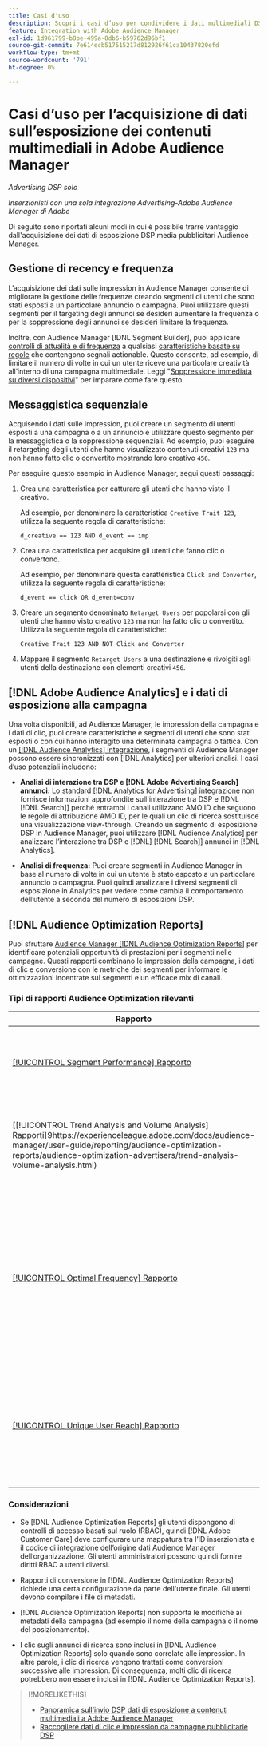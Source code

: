 ```yaml
---
title: Casi d'uso
description: Scopri i casi d’uso per condividere i dati multimediali DSP pubblicità con Audience Manager
feature: Integration with Adobe Audience Manager
exl-id: 1d961799-b8be-499a-8db6-b59762d96bf1
source-git-commit: 7e614ecb517515217d812926f61ca10437820efd
workflow-type: tm+mt
source-wordcount: '791'
ht-degree: 0%

---
```


# Casi d’uso per l’acquisizione di dati sull’esposizione dei contenuti multimediali in Adobe Audience Manager

*Advertising DSP solo*

*Inserzionisti con una sola integrazione Advertising-Adobe Audience Manager di Adobe*

Di seguito sono riportati alcuni modi in cui è possibile trarre vantaggio dall&#39;acquisizione dei dati di esposizione DSP media pubblicitari <!-- ad impression data? --> Audience Manager.

## Gestione di recency e frequenza

L’acquisizione dei dati sulle impression in Audience Manager consente di migliorare la gestione delle frequenze creando segmenti di utenti che sono stati esposti a un particolare annuncio o campagna. Puoi utilizzare questi segmenti per il targeting degli annunci se desideri aumentare la frequenza o per la soppressione degli annunci se desideri limitare la frequenza.

Inoltre, con Audience Manager [!DNL Segment Builder], puoi applicare [controlli di attualità e di frequenza](https://experienceleague.adobe.com/docs/audience-manager/user-guide/features/segments/recency-and-frequency.html) a qualsiasi [caratteristiche basate su regole](https://experienceleague.adobe.com/docs/audience-manager/user-guide/features/traits/trait-builder/create-onboarded-rule-based-traits.html) che contengono segnali actionable. Questo consente, ad esempio, di limitare il numero di volte in cui un utente riceve una particolare creatività all’interno di una campagna multimediale. Leggi &quot;[Soppressione immediata su diversi dispositivi](https://experienceleague.adobe.com/docs/audience-manager/user-guide/features/profile-merge-rules/instant-cross-device-suppression.html)&quot; per imparare come fare questo.<!-- The AM pulled this paragraph verbatim from AEM doc; I change only a word or two. -->

## Messaggistica sequenziale

Acquisendo i dati sulle impression, puoi creare un segmento di utenti esposti a una campagna o a un annuncio e utilizzare questo segmento per la messaggistica o la soppressione sequenziali. Ad esempio, puoi eseguire il retargeting degli utenti che hanno visualizzato contenuti creativi `123` ma non hanno fatto clic o convertito mostrando loro creativo `456`.

Per eseguire questo esempio in Audience Manager, segui questi passaggi:<!-- The AM pulled this example/procedure verbatim from AEM doc; I changed only a word or two. -->

1. Crea una caratteristica per catturare gli utenti che hanno visto il creativo.

   Ad esempio, per denominare la caratteristica `Creative Trait 123`, utilizza la seguente regola di caratteristiche:

   `d_creative == 123 AND d_event == imp`

1. Crea una caratteristica per acquisire gli utenti che fanno clic o convertono.

   Ad esempio, per denominare questa caratteristica `Click and Converter`, utilizza la seguente regola di caratteristiche:

   `d_event == click OR d_event=conv`

1. Creare un segmento denominato `Retarget Users` per popolarsi con gli utenti che hanno visto creativo `123` ma non ha fatto clic o convertito. Utilizza la seguente regola di caratteristiche:

   `Creative Trait 123 AND NOT Click and Converter`

1. Mappare il segmento `Retarget Users` a una destinazione e rivolgiti agli utenti della destinazione con elementi creativi `456`.

## [!DNL Adobe Audience Analytics] e i dati di esposizione alla campagna

Una volta disponibili, ad Audience Manager, le impression della campagna e i dati di clic, puoi creare caratteristiche e segmenti di utenti che sono stati esposti o con cui hanno interagito una determinata campagna o tattica. Con un [[!DNL Audience Analytics] integrazione](https://experienceleague.adobe.com/docs/analytics/integration/audience-analytics/mc-audiences-aam.html), i segmenti di Audience Manager possono essere sincronizzati con [!DNL Analytics] per ulteriori analisi. I casi d’uso potenziali includono:

* **Analisi di interazione tra DSP e [!DNL Adobe Advertising Search] annunci:** Lo standard [[!DNL Analytics for Advertising] integrazione](/help/integrations/analytics/overview.md) non fornisce informazioni approfondite sull&#39;interazione tra DSP e [!DNL [!DNL Search]] perché entrambi i canali utilizzano AMO ID che seguono le regole di attribuzione AMO ID, per le quali un clic di ricerca sostituisce una visualizzazione view-through. Creando un segmento di esposizione DSP in Audience Manager, puoi utilizzare [!DNL Audience Analytics] per analizzare l’interazione tra DSP e [!DNL] [!DNL Search]] annunci in [!DNL Analytics].

* **Analisi di frequenza:** Puoi creare segmenti in Audience Manager in base al numero di volte in cui un utente è stato esposto a un particolare annuncio o campagna. Puoi quindi analizzare i diversi segmenti di esposizione in Analytics per vedere come cambia il comportamento dell’utente a seconda del numero di esposizioni DSP.

## [!DNL Audience Optimization Reports]

Puoi sfruttare [Audience Manager [!DNL Audience Optimization Reports]](https://experienceleague.adobe.com/docs/audience-manager/user-guide/reporting/audience-optimization-reports/audience-optimization-reports.html) per identificare potenziali opportunità di prestazioni per i segmenti nelle campagne. Questi rapporti combinano le impression della campagna, i dati di clic e conversione con le metriche dei segmenti per informare le ottimizzazioni incentrate sui segmenti e un efficace mix di canali.

### Tipi di rapporti Audience Optimization rilevanti

| Rapporto | Descrizione |
| ------ | ----------- |
| [[!UICONTROL Segment Performance] Rapporto](https://experienceleague.adobe.com/docs/audience-manager/user-guide/reporting/audience-optimization-reports/audience-optimization-advertisers/segment-performance.html) | Confronta segmenti mappati e non mappati per impression e tassi di conversione. |
| [[!UICONTROL Trend Analysis and Volume Analysis] Rapporti]9https://experienceleague.adobe.com/docs/audience-manager/user-guide/reporting/audience-optimization-reports/audience-optimization-advertisers/trend-analysis-volume-analysis.html) | Restituisci dati su impression, tassi di click-through e conversioni per un’ampia gamma di dimensioni pubblicitarie. |
| [[!UICONTROL Optimal Frequency] Rapporto](https://experienceleague.adobe.com/docs/audience-manager/user-guide/reporting/audience-optimization-reports/audience-optimization-advertisers/optimal-frequency.html) | Consente di scoprire l’equilibrio ottimale tra il numero di impression e di conversioni servite. Consente di regolare il numero di impression da visualizzare prima di iniziare a vedere i ritorni decrescenti. |
| [[!UICONTROL Unique User Reach] Rapporto](https://experienceleague.adobe.com/docs/audience-manager/user-guide/reporting/audience-optimization-reports/audience-optimization-advertisers/unique-user-reach.html) | Grafico a bolle, in cui ogni bolla viene ridimensionata in proporzione diretta al numero di utenti univoci per la dimensione selezionata. |

### Considerazioni

* Se [!DNL Audience Optimization Reports] gli utenti dispongono di controlli di accesso basati sul ruolo (RBAC), quindi [!DNL Adobe Customer Care] deve configurare una mappatura tra l’ID inserzionista e il codice di integrazione dell’origine dati Audience Manager dell’organizzazione. Gli utenti amministratori possono quindi fornire diritti RBAC a utenti diversi.

* Rapporti di conversione in [!DNL Audience Optimization Reports] richiede una certa configurazione da parte dell&#39;utente finale. Gli utenti devono compilare i file di metadati.

* [!DNL Audience Optimization Reports] non supporta le modifiche ai metadati della campagna (ad esempio il nome della campagna o il nome del posizionamento).

* I clic sugli annunci di ricerca sono inclusi in [!DNL Audience Optimization Reports] solo quando sono correlate alle impression. In altre parole, i clic di ricerca vengono trattati come conversioni successive alle impression. Di conseguenza, molti clic di ricerca potrebbero non essere inclusi in [!DNL Audience Optimization Reports].

>[!MORELIKETHIS]
>
>* [Panoramica sull’invio DSP dati di esposizione a contenuti multimediali a Adobe Audience Manager](overview.md)
>* [Raccogliere dati di clic e impression da campagne pubblicitarie DSP](collect.md)

